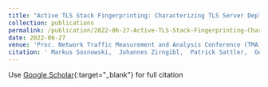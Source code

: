 ```yaml
---
title: "Active TLS Stack Fingerprinting: Characterizing TLS Server Deployments at Scale"
collection: publications
permalink: /publication/2022-06-27-Active-TLS-Stack-Fingerprinting-Characterizing-TLS-Server-Deployments-at-Scale
date: 2022-06-27
venue: 'Proc. Network Traffic Measurement and Analysis Conference (TMA)'
citation: ' Markus Sosnowski,  Johannes Zirngibl,  Patrick Sattler,  Georg Carle,  Claas Grohnfeldt,  Michele Russo,  Daniele Sgandurra, &quot;Active TLS Stack Fingerprinting: Characterizing TLS Server Deployments at Scale.&quot; Proc. Network Traffic Measurement and Analysis Conference (TMA), 2022.'
---
```

Use [Google Scholar](https://scholar.google.com/scholar?q=Active+TLS+Stack+Fingerprinting:+Characterizing+TLS+Server+Deployments+at+Scale){:target="_blank"} for full citation